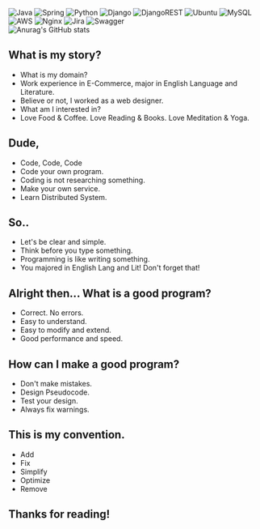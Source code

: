 ![Java](https://img.shields.io/badge/java-%23ED8B00.svg?style=for-the-badge&logo=java&logoColor=white) ![Spring](https://img.shields.io/badge/spring-%236DB33F.svg?style=for-the-badge&logo=spring&logoColor=white) ![Python](https://img.shields.io/badge/python-3670A0?style=for-the-badge&logo=python&logoColor=ffdd54) ![Django](https://img.shields.io/badge/django-%23092E20.svg?style=for-the-badge&logo=django&logoColor=white) ![DjangoREST](https://img.shields.io/badge/DJANGO-REST-ff1709?style=for-the-badge&logo=django&logoColor=white&color=ff1709&labelColor=gray) ![Ubuntu](https://img.shields.io/badge/Ubuntu-E95420?style=for-the-badge&logo=ubuntu&logoColor=white) ![MySQL](https://img.shields.io/badge/mysql-%2300f.svg?style=for-the-badge&logo=mysql&logoColor=white) ![AWS](https://img.shields.io/badge/AWS-%23FF9900.svg?style=for-the-badge&logo=amazon-aws&logoColor=white) ![Nginx](https://img.shields.io/badge/nginx-%23009639.svg?style=for-the-badge&logo=nginx&logoColor=white) ![Jira](https://img.shields.io/badge/jira-%230A0FFF.svg?style=for-the-badge&logo=jira&logoColor=white) ![Swagger](https://img.shields.io/badge/-Swagger-%23Clojure?style=for-the-badge&logo=swagger&logoColor=white)      
![Anurag's GitHub stats](https://github-readme-stats.vercel.app/api?username=euijinbang&show_icons=true&theme=default)


## What is my story?
- What is my domain?
- Work experience in E-Commerce, major in English Language and Literature.
- Believe or not, I worked as a web designer.
- What am I interested in?
- Love Food & Coffee. Love Reading & Books. Love Meditation & Yoga.


## Dude,

- Code, Code, Code
- Code your own program.
- Coding is not researching something.
- Make your own service.
- Learn Distributed System.

## So.. 

- Let's be clear and simple.
- Think before you type something.
- Programming is like writing something.
- You majored in English Lang and Lit! Don't forget that!

## Alright then... What is a good program?

- Correct. No errors.
- Easy to understand.
- Easy to modify and extend.
- Good performance and speed.

## How can I make a good program?

- Don't make mistakes.
- Design Pseudocode.
- Test your design.
- Always fix warnings.

## This is my convention.

- Add
- Fix
- Simplify
- Optimize
- Remove

## Thanks for reading!
